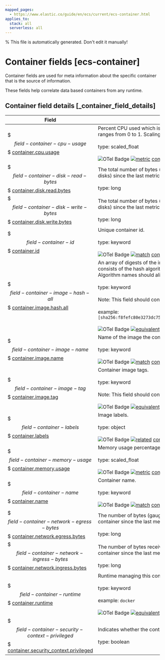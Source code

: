 ```yaml
---
mapped_pages:
  - https://www.elastic.co/guide/en/ecs/current/ecs-container.html
applies_to:
  stack: all
  serverless: all
---
```

% This file is automatically generated. Don't edit it manually!

# Container fields [ecs-container]

Container fields are used for meta information about the specific container that is the source of information.

These fields help correlate data based containers from any runtime.

## Container field details [_container_field_details]

| Field | Description | Level |
| --- | --- | --- |
| $$$field-container-cpu-usage$$$ [container.cpu.usage](#field-container-cpu-usage) | Percent CPU used which is normalized by the number of CPU cores and it ranges from 0 to 1. Scaling factor: 1000.<br><br>type: scaled_float<br><br>![OTel Badge](https://img.shields.io/badge/OpenTelemetry-4a5ca6?style=flat&logo=opentelemetry) [![metric](https://img.shields.io/badge/metric-cb00cb?style=flat)](/reference/ecs-opentelemetry.md#ecs-opentelemetry-relation) [container.cpu.usage](https://github.com/search?q=repo%3Aopen-telemetry%2Fsemantic-conventions+%22%3C%21--\+semconv+metric.container.cpu.usage+--%3E%22&type=code) | extended |
| $$$field-container-disk-read-bytes$$$ [container.disk.read.bytes](#field-container-disk-read-bytes) | The total number of bytes (gauge) read successfully (aggregated from all disks) since the last metric collection.<br><br>type: long | extended |
| $$$field-container-disk-write-bytes$$$ [container.disk.write.bytes](#field-container-disk-write-bytes) | The total number of bytes (gauge) written successfully (aggregated from all disks) since the last metric collection.<br><br>type: long | extended |
| $$$field-container-id$$$ [container.id](#field-container-id) | Unique container id.<br><br>type: keyword<br><br>![OTel Badge](https://img.shields.io/badge/OpenTelemetry-4a5ca6?style=flat&logo=opentelemetry) [![match](https://img.shields.io/badge/match-93c93e?style=flat)](/reference/ecs-opentelemetry.md#ecs-opentelemetry-relation) [container.id](https://opentelemetry.io/docs/specs/semconv/attributes-registry/container/#container-id) | core |
| $$$field-container-image-hash-all$$$ [container.image.hash.all](#field-container-image-hash-all) | An array of digests of the image the container was built on. Each digest consists of the hash algorithm and value in this format: `algorithm:value`. Algorithm names should align with the field names in the ECS hash field set.<br><br>type: keyword<br><br>Note: This field should contain an array of values.<br><br>example: `[sha256:f8fefc80e3273dc756f288a63945820d6476ad64883892c771b5e2ece6bf1b26]`<br><br>![OTel Badge](https://img.shields.io/badge/OpenTelemetry-4a5ca6?style=flat&logo=opentelemetry) [![equivalent](https://img.shields.io/badge/equivalent-1ba9f5?style=flat)](/reference/ecs-opentelemetry.md#ecs-opentelemetry-relation) [container.image.repo_digests](https://opentelemetry.io/docs/specs/semconv/attributes-registry/container/#container-image-repo-digests) | extended |
| $$$field-container-image-name$$$ [container.image.name](#field-container-image-name) | Name of the image the container was built on.<br><br>type: keyword<br><br>![OTel Badge](https://img.shields.io/badge/OpenTelemetry-4a5ca6?style=flat&logo=opentelemetry) [![match](https://img.shields.io/badge/match-93c93e?style=flat)](/reference/ecs-opentelemetry.md#ecs-opentelemetry-relation) [container.image.name](https://opentelemetry.io/docs/specs/semconv/attributes-registry/container/#container-image-name) | extended |
| $$$field-container-image-tag$$$ [container.image.tag](#field-container-image-tag) | Container image tags.<br><br>type: keyword<br><br>Note: This field should contain an array of values.<br><br>![OTel Badge](https://img.shields.io/badge/OpenTelemetry-4a5ca6?style=flat&logo=opentelemetry) [![equivalent](https://img.shields.io/badge/equivalent-1ba9f5?style=flat)](/reference/ecs-opentelemetry.md#ecs-opentelemetry-relation) [container.image.tags](https://opentelemetry.io/docs/specs/semconv/attributes-registry/container/#container-image-tags) | extended |
| $$$field-container-labels$$$ [container.labels](#field-container-labels) | Image labels.<br><br>type: object<br><br>![OTel Badge](https://img.shields.io/badge/OpenTelemetry-4a5ca6?style=flat&logo=opentelemetry) [![related](https://img.shields.io/badge/related-efc20d?style=flat)](/reference/ecs-opentelemetry.md#ecs-opentelemetry-relation) [container.label](https://opentelemetry.io/docs/specs/semconv/attributes-registry/container/#container-label) | extended |
| $$$field-container-memory-usage$$$ [container.memory.usage](#field-container-memory-usage) | Memory usage percentage and it ranges from 0 to 1. Scaling factor: 1000.<br><br>type: scaled_float<br><br>![OTel Badge](https://img.shields.io/badge/OpenTelemetry-4a5ca6?style=flat&logo=opentelemetry) [![metric](https://img.shields.io/badge/metric-cb00cb?style=flat)](/reference/ecs-opentelemetry.md#ecs-opentelemetry-relation) [container.memory.usage](https://github.com/search?q=repo%3Aopen-telemetry%2Fsemantic-conventions+%22%3C%21--\+semconv+metric.container.memory.usage+--%3E%22&type=code) | extended |
| $$$field-container-name$$$ [container.name](#field-container-name) | Container name.<br><br>type: keyword<br><br>![OTel Badge](https://img.shields.io/badge/OpenTelemetry-4a5ca6?style=flat&logo=opentelemetry) [![match](https://img.shields.io/badge/match-93c93e?style=flat)](/reference/ecs-opentelemetry.md#ecs-opentelemetry-relation) [container.name](https://opentelemetry.io/docs/specs/semconv/attributes-registry/container/#container-name) | extended |
| $$$field-container-network-egress-bytes$$$ [container.network.egress.bytes](#field-container-network-egress-bytes) | The number of bytes (gauge) sent out on all network interfaces by the container since the last metric collection.<br><br>type: long | extended |
| $$$field-container-network-ingress-bytes$$$ [container.network.ingress.bytes](#field-container-network-ingress-bytes) | The number of bytes received (gauge) on all network interfaces by the container since the last metric collection.<br><br>type: long | extended |
| $$$field-container-runtime$$$ [container.runtime](#field-container-runtime) | Runtime managing this container.<br><br>type: keyword<br><br>example: `docker`<br><br>![OTel Badge](https://img.shields.io/badge/OpenTelemetry-4a5ca6?style=flat&logo=opentelemetry) [![equivalent](https://img.shields.io/badge/equivalent-1ba9f5?style=flat)](/reference/ecs-opentelemetry.md#ecs-opentelemetry-relation) [container.runtime.name](https://opentelemetry.io/docs/specs/semconv/attributes-registry/container/#container-runtime-name) | extended |
| $$$field-container-security-context-privileged$$$ [container.security_context.privileged](#field-container-security-context-privileged) | Indicates whether the container is running in privileged mode.<br><br>type: boolean | extended |


